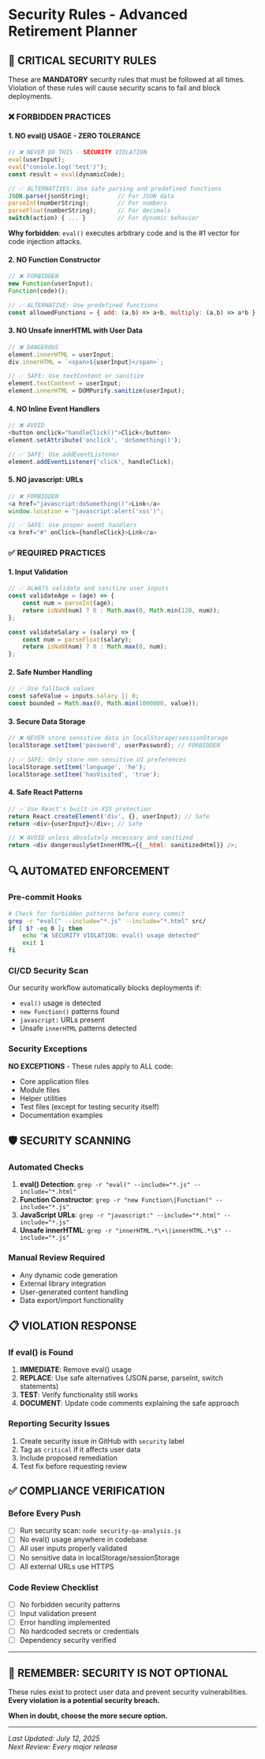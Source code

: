 # Security Rules - Advanced Retirement Planner

## 🚨 CRITICAL SECURITY RULES

These are **MANDATORY** security rules that must be followed at all times. Violation of these rules will cause security scans to fail and block deployments.

### ❌ FORBIDDEN PRACTICES

#### 1. **NO eval() USAGE - ZERO TOLERANCE**
```javascript
// ❌ NEVER DO THIS - SECURITY VIOLATION
eval(userInput);
eval("console.log('test')");
const result = eval(dynamicCode);

// ✅ ALTERNATIVES: Use safe parsing and predefined functions
JSON.parse(jsonString);        // For JSON data
parseInt(numberString);        // For numbers
parseFloat(numberString);      // For decimals
switch(action) { ... }         // For dynamic behavior
```

**Why forbidden**: `eval()` executes arbitrary code and is the #1 vector for code injection attacks.

#### 2. **NO Function Constructor**
```javascript
// ❌ FORBIDDEN
new Function(userInput);
Function(code)();

// ✅ ALTERNATIVE: Use predefined functions
const allowedFunctions = { add: (a,b) => a+b, multiply: (a,b) => a*b };
```

#### 3. **NO Unsafe innerHTML with User Data**
```javascript
// ❌ DANGEROUS
element.innerHTML = userInput;
div.innerHTML = `<span>${userInput}</span>`;

// ✅ SAFE: Use textContent or sanitize
element.textContent = userInput;
element.innerHTML = DOMPurify.sanitize(userInput);
```

#### 4. **NO Inline Event Handlers**
```javascript
// ❌ AVOID
<button onclick="handleClick()">Click</button>
element.setAttribute('onclick', 'doSomething()');

// ✅ SAFE: Use addEventListener
element.addEventListener('click', handleClick);
```

#### 5. **NO javascript: URLs**
```javascript
// ❌ FORBIDDEN
<a href="javascript:doSomething()">Link</a>
window.location = "javascript:alert('xss')";

// ✅ SAFE: Use proper event handlers
<a href="#" onClick={handleClick}>Link</a>
```

### ✅ REQUIRED PRACTICES

#### 1. **Input Validation**
```javascript
// ✅ ALWAYS validate and sanitize user inputs
const validateAge = (age) => {
    const num = parseInt(age);
    return isNaN(num) ? 0 : Math.max(0, Math.min(120, num));
};

const validateSalary = (salary) => {
    const num = parseFloat(salary);
    return isNaN(num) ? 0 : Math.max(0, num);
};
```

#### 2. **Safe Number Handling**
```javascript
// ✅ Use fallback values
const safeValue = inputs.salary || 0;
const bounded = Math.max(0, Math.min(1000000, value));
```

#### 3. **Secure Data Storage**
```javascript
// ❌ NEVER store sensitive data in localStorage/sessionStorage
localStorage.setItem('password', userPassword); // FORBIDDEN

// ✅ SAFE: Only store non-sensitive UI preferences
localStorage.setItem('language', 'he');
localStorage.setItem('hasVisited', 'true');
```

#### 4. **Safe React Patterns**
```javascript
// ✅ Use React's built-in XSS protection
return React.createElement('div', {}, userInput); // Safe
return <div>{userInput}</div>; // Safe

// ❌ AVOID unless absolutely necessary and sanitized
return <div dangerouslySetInnerHTML={{__html: sanitizedHtml}} />;
```

## 🔍 AUTOMATED ENFORCEMENT

### Pre-commit Hooks
```bash
# Check for forbidden patterns before every commit
grep -r "eval(" --include="*.js" --include="*.html" src/
if [ $? -eq 0 ]; then
    echo "❌ SECURITY VIOLATION: eval() usage detected"
    exit 1
fi
```

### CI/CD Security Scan
Our security workflow automatically blocks deployments if:
- `eval()` usage is detected
- `new Function()` patterns found
- `javascript:` URLs present
- Unsafe `innerHTML` patterns detected

### Security Exceptions
**NO EXCEPTIONS** - These rules apply to ALL code:
- Core application files
- Module files
- Helper utilities
- Test files (except for testing security itself)
- Documentation examples

## 🛡️ SECURITY SCANNING

### Automated Checks
1. **eval() Detection**: `grep -r "eval(" --include="*.js" --include="*.html"`
2. **Function Constructor**: `grep -r "new Function\|Function(" --include="*.js"`
3. **JavaScript URLs**: `grep -r "javascript:" --include="*.html" --include="*.js"`
4. **Unsafe innerHTML**: `grep -r "innerHTML.*\+\|innerHTML.*\$" --include="*.js"`

### Manual Review Required
- Any dynamic code generation
- External library integration
- User-generated content handling
- Data export/import functionality

## 📋 VIOLATION RESPONSE

### If eval() is Found
1. **IMMEDIATE**: Remove eval() usage
2. **REPLACE**: Use safe alternatives (JSON.parse, parseInt, switch statements)
3. **TEST**: Verify functionality still works
4. **DOCUMENT**: Update code comments explaining the safe approach

### Reporting Security Issues
1. Create security issue in GitHub with `security` label
2. Tag as `critical` if it affects user data
3. Include proposed remediation
4. Test fix before requesting review

## ✅ COMPLIANCE VERIFICATION

### Before Every Push
- [ ] Run security scan: `node security-qa-analysis.js`
- [ ] No eval() usage anywhere in codebase
- [ ] All user inputs properly validated
- [ ] No sensitive data in localStorage/sessionStorage
- [ ] All external URLs use HTTPS

### Code Review Checklist
- [ ] No forbidden security patterns
- [ ] Input validation present
- [ ] Error handling implemented
- [ ] No hardcoded secrets or credentials
- [ ] Dependency security verified

---

## 🎯 REMEMBER: SECURITY IS NOT OPTIONAL

These rules exist to protect user data and prevent security vulnerabilities. **Every violation is a potential security breach.**

**When in doubt, choose the more secure option.**

---

*Last Updated: July 12, 2025*  
*Next Review: Every major release*